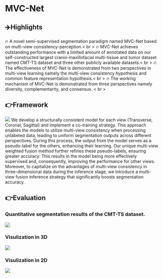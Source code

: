 # MVC-Net

## ✈️Highlights
🔥 A novel semi-supervised segmentation paradigm named MVC-Net based on multi-view consistency-perception.< br >
🔥 MVC-Net achieves outstanding performance with a limited amount of annotated data on our self-constructed largest cranio-maxillofacial multi-tissue and tumor dataset named CMT-TS dataset and three other publicly available datasets.< br >
🔥 The effectiveness of MVC-Net is demonstrated from two perspectives in multi-view learning namely the multi-view consistency hypothesis and common feature representation hypothesis.< br >
🔥 The working mechanism of MVC-Net is demonstrated from three perspectives namely diversity, complementarity, and consensus. < br >

## 👉Framework
<img src="https://github.com/QinRui-k/MVC-Net/blob/main/ARCH.png">
We develop a structurally consistent model for each view (Transverse, Coronal, Sagittal) and implement a co-training strategy. This approach enables the models to utilize multi-view consistency when processing unlabeled data, leading to uniform segmentation outputs across different perspectives. During this process, the output from the model serves as a pseudo-label for the others, enhancing their learning. Our unique multi-view weighted fusion method further refines these pseudo-labels, ensuring greater accuracy. This results in the model being more effectively supervised and, consequently, improving the performance for other views. Moreover, to capitalize on the advantages of multi-view consistency in three-dimensional data during the inference stage, we introduce a multi-view fusion inference strategy that significantly boosts segmentation accuracy.


## 👉Evaluation
### Quantitative segmentation results of the CMT-TS dataset.
<img src="https://github.com/QinRui-k/MVC-Net/assets/139854014/905c804b-03b8-4160-979a-4d48dcfab186">

### Visulization in 3D
<img src="https://github.com/QinRui-k/MVC-Net/files/15224369/JAW-3D.pdf">

### Visulization in 2D
<img src="https://github.com/QinRui-k/MVC-Net/files/15224368/JAW-2D.pdf">

